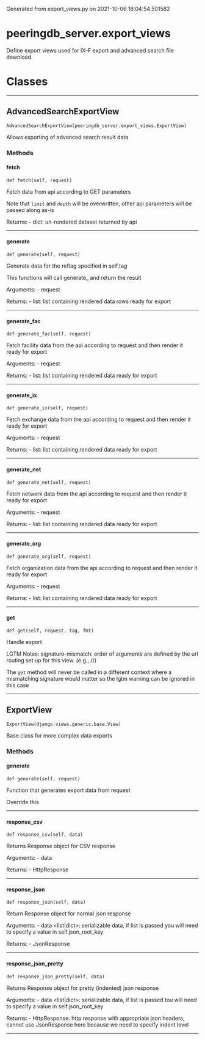 Generated from export_views.py on 2021-10-06 18:04:54.501582

# peeringdb_server.export_views

Define export views used for IX-F export and advanced search file download.

# Classes
---

## AdvancedSearchExportView

```
AdvancedSearchExportView(peeringdb_server.export_views.ExportView)
```

Allows exporting of advanced search result data


### Methods

#### fetch
`def fetch(self, request)`

Fetch data from api according to GET parameters

Note that `limit` and `depth` will be overwritten, other api
parameters will be passed along as-is

Returns:
    - dict: un-rendered dataset returned by api

---
#### generate
`def generate(self, request)`

Generate data for the reftag specified in self.tag

This functions will call generate_<tag> and return the result

Arguments:
    - request <Request>

Returns:
    - list: list containing rendered data rows ready for export

---
#### generate_fac
`def generate_fac(self, request)`

Fetch facility data from the api according to request and then render
it ready for export

Arguments:
    - request <Request>

Returns:
    - list: list containing rendered data ready for export

---
#### generate_ix
`def generate_ix(self, request)`

Fetch exchange data from the api according to request and then render
it ready for export

Arguments:
    - request <Request>

Returns:
    - list: list containing rendered data ready for export

---
#### generate_net
`def generate_net(self, request)`

Fetch network data from the api according to request and then render
it ready for export

Arguments:
    - request <Request>

Returns:
    - list: list containing rendered data ready for export

---
#### generate_org
`def generate_org(self, request)`

Fetch organization data from the api according to request and then render
it ready for export

Arguments:
    - request <Request>

Returns:
    - list: list containing rendered data ready for export

---
#### get
`def get(self, request, tag, fmt)`

Handle export

LGTM Notes: signature-mismatch: order of arguments are defined by the
url routing set up for this view. (e.g., /<tag>/<fmt>)

The `get` method will never be called in a different
context where a mismatching signature would matter so
the lgtm warning can be ignored in this case

---

## ExportView

```
ExportView(django.views.generic.base.View)
```

Base class for more complex data exports


### Methods

#### generate
`def generate(self, request)`

Function that generates export data from request

Override this

---
#### response_csv
`def response_csv(self, data)`

Returns Response object for CSV response

Arguments:
    - data <list>

Returns:
    - HttpResponse

---
#### response_json
`def response_json(self, data)`

Return Response object for normal json response

Arguments:
    - data <list|dict>: serializable data, if list is passed you will need
        to specify a value in self.json_root_key

Returns:
    - JsonResponse

---
#### response_json_pretty
`def response_json_pretty(self, data)`

Returns Response object for pretty (indented) json response

Arguments:
    - data <list|dict>: serializable data, if list is passed tou will need
        to specify a value in self.json_root_key

Returns:
    - HttpResponse: http response with appropriate json headers, cannot use
        JsonResponse here because we need to specify indent level

---
